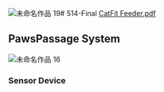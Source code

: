 ![未命名作品 19](https://github.com/Jessijiaqi/514-Final/assets/148395825/d71ca745-77fc-402d-95d9-ec8cb2f720f6)# 514-Final
[CatFit Feeder.pdf](https://github.com/Jessijiaqi/514-Final/files/13948150/CatFit.Feeder.pdf)
## PawsPassage System
![未命名作品 16](https://github.com/Jessijiaqi/514-Final/assets/148395825/1e02a7ce-a87e-466c-bbb4-d5e3d76fbdb6)

### Sensor Device
